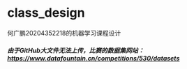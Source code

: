 # class_design
何广鹏20204352218的机器学习课程设计
##### 由于GitHub大文件无法上传，比赛的数据集网站：https://www.datafountain.cn/competitions/530/datasets
